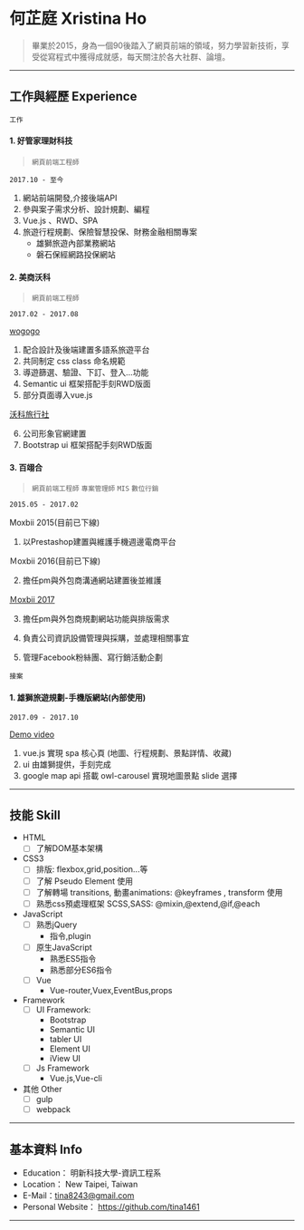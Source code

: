 # 何芷庭 Xristina Ho 

> 畢業於2015，身為一個90後踏入了網頁前端的領域，努力學習新技術，享受從寫程式中獲得成就感，每天關注於各大社群、論壇。

***

## 工作與經歷 Experience

`工作`

#### 1. 好管家理財科技 
> `網頁前端工程師`

`2017.10 - 至今`

1. 網站前端開發,介接後端API
2. 參與案子需求分析、設計規劃、編程
3. Vue.js 、RWD、SPA
4. 旅遊行程規劃、保險智慧投保、財務金融相關專案
    - 雄獅旅遊內部業務網站
    - 磐石保經網路投保網站
#### 2. 美商沃科 
> `網頁前端工程師`

`2017.02 - 2017.08`

[wogogo](https://www.wogogo.com/ "wogogo 導遊媒合平台") 

1. 配合設計及後端建置多語系旅遊平台
2. 共同制定 css class 命名規範
3. 導遊篩選、驗證、下訂、登入...功能
4. Semantic ui 框架搭配手刻RWD版面
5. 部分頁面導入vue.js

[沃科旅行社](http://www.hawktravel.com.tw "沃科國際旅行社")

6. 公司形象官網建置 
7. Bootstrap ui 框架搭配手刻RWD版面

#### 3. 百翊合 
> `網頁前端工程師` `專案管理師` `MIS` `數位行銷`

`2015.05 - 2017.02`

Moxbii 2015(目前已下線)

1. 以Prestashop建置與維護手機週邊電商平台

Ｍoxbii 2016(目前已下線)

2. 擔任pm與外包商溝通網站建置後並維護

[Ｍoxbii 2017](https://www.moxbii.com.tw/ "moxbii 2017 電商平台")

3. 擔任pm與外包商規劃網站功能與排版需求

4. 負責公司資訊設備管理與採購，並處理相關事宜
5. 管理Facebook粉絲團、寫行銷活動企劃

`接案`

#### 1. 雄獅旅遊規劃-手機版網站(內部使用)
`2017.09 - 2017.10`

[Demo video](https://vimeo.com/281414463)

1. vue.js 實現 spa 核心頁 (地圖、行程規劃、景點詳情、收藏)
2. ui 由雄獅提供，手刻完成
3. google map api 搭載 owl-carousel 實現地圖景點 slide 選擇

***

## 技能 Skill

* HTML
    - [ ] 了解DOM基本架構
* CSS3
    - [ ] 排版: flexbox,grid,position...等
    - [ ] 了解  Pseudo Element 使用
    - [ ] 了解轉場 transitions, 動畫animations: @keyframes , transform 使用
    - [ ] 熟悉css預處理框架 SCSS,SASS: @mixin,@extend,@if,@each
* JavaScript
    - [ ] 熟悉jQuery
        * 指令,plugin
    - [ ] 原生JavaScript
        * 熟悉ES5指令
        * 熟悉部分ES6指令
    - [ ] Vue
        * Vue-router,Vuex,EventBus,props
* Framework
    - [ ] UI Framework:
        * Bootstrap
        * Semantic UI
        * tabler UI
        * Element UI
        * iView UI
    - [ ] Js Framework
        * Vue.js,Vue-cli
* 其他 Other
    - [ ] gulp
    - [ ] webpack

***

## 基本資料 Info

* Education： 明新科技大學-資訊工程系
* Location： New Taipei, Taiwan
* E-Mail：tina8243@gmail.com
* Personal Website： https://github.com/tina1461

***






